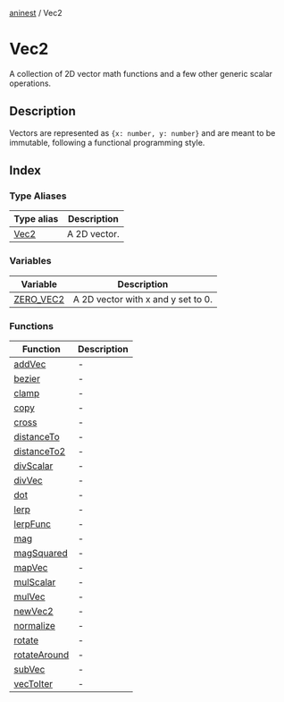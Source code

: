 [aninest](../index.md) / Vec2

# Vec2

A collection of 2D vector math functions and a few other generic scalar operations.

## Description

Vectors are represented as `{x: number, y: number}` and are meant to be immutable,
following a functional programming style.

## Index

### Type Aliases

| Type alias | Description |
| ------ | ------ |
| [Vec2](type-aliases/Vec2.md) | A 2D vector. |

### Variables

| Variable | Description |
| ------ | ------ |
| [ZERO\_VEC2](variables/ZERO_VEC2.md) | A 2D vector with x and y set to 0. |

### Functions

| Function | Description |
| ------ | ------ |
| [addVec](functions/addVec.md) | - |
| [bezier](functions/bezier.md) | - |
| [clamp](functions/clamp.md) | - |
| [copy](functions/copy.md) | - |
| [cross](functions/cross.md) | - |
| [distanceTo](functions/distanceTo.md) | - |
| [distanceTo2](functions/distanceTo2.md) | - |
| [divScalar](functions/divScalar.md) | - |
| [divVec](functions/divVec.md) | - |
| [dot](functions/dot.md) | - |
| [lerp](functions/lerp.md) | - |
| [lerpFunc](functions/lerpFunc.md) | - |
| [mag](functions/mag.md) | - |
| [magSquared](functions/magSquared.md) | - |
| [mapVec](functions/mapVec.md) | - |
| [mulScalar](functions/mulScalar.md) | - |
| [mulVec](functions/mulVec.md) | - |
| [newVec2](functions/newVec2.md) | - |
| [normalize](functions/normalize.md) | - |
| [rotate](functions/rotate.md) | - |
| [rotateAround](functions/rotateAround.md) | - |
| [subVec](functions/subVec.md) | - |
| [vecToIter](functions/vecToIter.md) | - |
